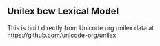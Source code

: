 Unilex bcw Lexical Model
----------------------

This is built directly from Unicode.org unilex data at
https://github.com/unicode-org/unilex
